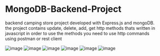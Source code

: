 # MongoDB-Backend-Project
backend camping store  project developed with Express.js  and mongoDB.
the project contains update, delete, add, get http methods thats written  in javascript 
in order to use the methods you need to use http commands using postman or rest client 

![image](https://user-images.githubusercontent.com/100614036/183252020-b28614bf-7273-4fc7-a5d4-8d4548c34c91.png)
![image](https://user-images.githubusercontent.com/100614036/183252143-46d2f0c3-a14d-4c9d-b444-1d16d02e2afc.png)
![image](https://user-images.githubusercontent.com/100614036/183252218-89e8897f-9151-47c0-a548-6d4d4209ed93.png)
![image](https://user-images.githubusercontent.com/100614036/183252400-12c8d0c6-f274-4338-9e4d-05648a975558.png)
![image](https://user-images.githubusercontent.com/100614036/183252442-60e98a70-4455-4992-8580-498c9fa10da5.png)
![image](https://user-images.githubusercontent.com/100614036/183252519-04aff004-8486-448f-b822-c64744e8eb33.png)





